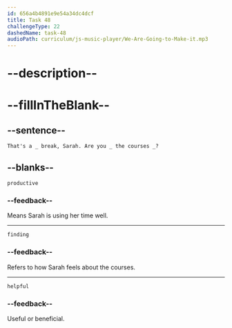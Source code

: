 ```yaml
---
id: 656a4b4891e9e54a34dc4dcf
title: Task 48
challengeType: 22
dashedName: task-48
audioPath: curriculum/js-music-player/We-Are-Going-to-Make-it.mp3
---
```


<!--
AUDIO REFERENCE: 
Bob: That's a _ break, Sarah. Are you _ the courses _?
-->

# --description--

# --fillInTheBlank--

## --sentence--

`That's a _ break, Sarah. Are you _ the courses _?`

## --blanks--

`productive`

### --feedback--

Means Sarah is using her time well.

---

`finding`

### --feedback--

Refers to how Sarah feels about the courses.

---

`helpful`

### --feedback--

Useful or beneficial.
